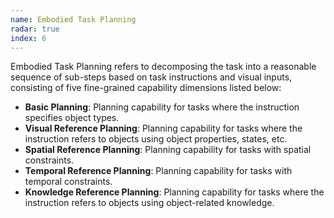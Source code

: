 ```yaml
---
name: Embodied Task Planning
radar: true
index: 6
---
```


Embodied Task Planning refers to decomposing the task into a reasonable sequence of sub-steps based on task instructions and visual inputs, consisting of five fine-grained capability dimensions listed below:

- **Basic Planning**: Planning capability for tasks where the instruction specifies object types.
- **Visual Reference Planning**: Planning capability for tasks where the instruction refers to objects using object properties, states, etc.
- **Spatial Reference Planning**: Planning capability for tasks with spatial constraints.
- **Temporal Reference Planning**: Planning capability for tasks with temporal constraints.
- **Knowledge Reference Planning**: Planning capability for tasks where the instruction refers to objects using object-related knowledge.
